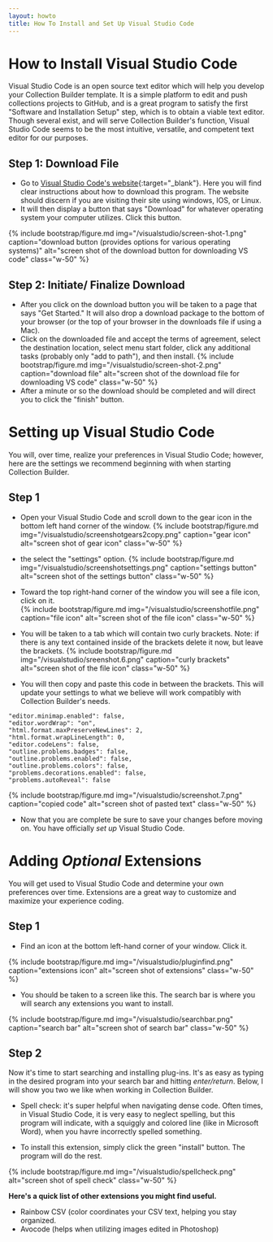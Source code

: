 ```yaml
---
layout: howto
title: How To Install and Set Up Visual Studio Code
---
```

# How to Install Visual Studio Code

Visual Studio Code is an open source text editor which will help you develop your Collection Builder template. It is a simple platform to edit and push collections projects to GitHub, and is a great program to satisfy the first "Software and Installation Setup" step, which is to obtain a viable text editor. Though several exist, and will serve Collection Builder's function, Visual Studio Code seems to be the most intuitive, versatile, and competent text editor for our purposes. 

## Step 1: Download File

- Go to [Visual Studio Code's website](https://code.visualstudio.com){:target="_blank"}. Here you will find clear instructions about how to download this program. The website should discern if you are visiting their site using windows, IOS, or Linux. 
- It will then display a button that says "Download" for whatever operating system your computer utilizes. Click this button. 

{% include bootstrap/figure.md img="/visualstudio/screen-shot-1.png" caption="download button (provides options for various operating systems)" alt="screen shot of the download button for downloading VS code" class="w-50" %}



## Step 2: Initiate/ Finalize Download

- After you click on the download button you will be taken to a page that says "Get Started." It will also drop a download package to the bottom of your browser (or the top of your browser in the downloads file if using a Mac). 
- Click on the downloaded file and accept the terms of agreement, select the destination location, select menu start folder, click any additional tasks (probably only "add to path"), and then install. 
{% include bootstrap/figure.md img="/visualstudio/screen-shot-2.png" caption="download file" alt="screen shot of the download file for downloading VS code" class="w-50" %}
- After a minute or so the download should be completed and will direct you to click the "finish" button. 

# Setting up Visual Studio Code 

You will, over time, realize your preferences in Visual Studio Code; however, here are the settings we recommend beginning with when starting Collection Builder. 

## Step 1

- Open your Visual Studio Code and scroll down to the gear icon in the bottom left hand corner of the window. 
{% include bootstrap/figure.md img="/visualstudio/screenshotgears2copy.png" caption="gear icon" alt="screen shot of gear icon" class="w-50" %}

- the select the "settings" option. 
{% include bootstrap/figure.md img="/visualstudio/screenshotsettings.png" caption="settings button" alt="screen shot of the settings button" class="w-50" %}

- Toward the top right-hand corner of the window you will see a file icon, click on it.  
{% include bootstrap/figure.md img="/visualstudio/screenshotfile.png" caption="file icon" alt="screen shot of the file icon" class="w-50" %}

- You will be taken to a tab which will contain two curly brackets. Note: if there is any text contained inside of the brackets delete it now, but leave the brackets.
{% include bootstrap/figure.md img="/visualstudio/sreenshot.6.png" caption="curly brackets" alt="screen shot of the file icon" class="w-50" %}

- You will then copy and paste this code in between the brackets. This will update your settings to what we believe will work compatibly with Collection Builder's needs. 

```
"editor.minimap.enabled": false,  
"editor.wordWrap": "on",  
"html.format.maxPreserveNewLines": 2,  
"html.format.wrapLineLength": 0,  
"editor.codeLens": false,  
"outline.problems.badges": false,  
"outline.problems.enabled": false,  
"outline.problems.colors": false,  
"problems.decorations.enabled": false,  
"problems.autoReveal": false  
```

{% include bootstrap/figure.md img="/visualstudio/screenshot.7.png" caption="copied code" alt="screen shot of pasted text" class="w-50" %}

- Now that you are complete be sure to save your changes before moving on. You have officially *set up* Visual Studio Code. 

# Adding *Optional* Extensions  

You will get used to Visual Studio Code and determine your own preferences over time. Extensions are a great way to customize and maximize your experience coding. 

## Step 1

- Find an icon at the bottom left-hand corner of your window. Click it. 

{% include bootstrap/figure.md img="/visualstudio/pluginfind.png" caption="extensions icon" alt="screen shot of extensions" class="w-50" %}

- You should be taken to a screen like this. The search bar is where you will search any extensions you want to install. 

{% include bootstrap/figure.md img="/visualstudio/searchbar.png" caption="search bar" alt="screen shot of search bar" class="w-50" %}

## Step 2 

Now it's time to start searching and installing plug-ins. It's as easy as typing in the desired program into your search bar and hitting *enter/return*. Below, I will show you two we like when working in Collection Builder. 

- Spell check: it's super helpful when navigating dense code. Often times, in Visual Studio Code, it is very easy to neglect spelling, but this program will indicate, with a squiggly and colored line (like in Microsoft Word), when you havre incorrectly spelled something. 

- To install this extension, simply click the green "install" button. The program will do the rest. 

{% include bootstrap/figure.md img="/visualstudio/spellcheck.png" alt="screen shot of spell check" class="w-50" %} 

**Here's a quick list of other extensions you might find useful.**  

- Rainbow CSV (color coordinates your CSV text, helping you stay organized.
- Avocode (helps when utilizing images edited in Photoshop) 
